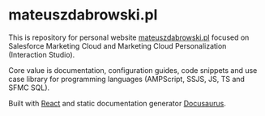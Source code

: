 # mateuszdabrowski.pl

This is repository for personal website [mateuszdabrowski.pl](https://mateuszdabrowski.pl) focused on Salesforce Marketing Cloud and Marketing Cloud Personalization (Interaction Studio).

Core value is documentation, configuration guides, code snippets and use case library for programming languages (AMPScript, SSJS, JS, TS and SFMC SQL).

Built with [React](https://reactjs.org) and static documentation generator [Docusaurus](https://v2.docusaurus.io).
